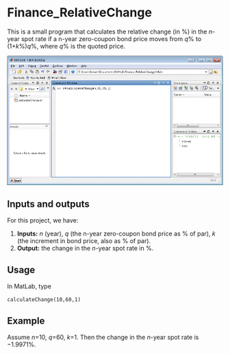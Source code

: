 # Finance_RelativeChange

This is a small program that calculates the relative change (in %) in the *n*-year spot rate if a n-year zero-coupon bond price moves from *q*% to (1+*k*%)*q*%, where *q*% is the quoted price. 

![demo](/image/demo.gif)

## Inputs and outputs

For this project, we have:
1. **Inputs:** *n* (year), *q* (the n-year zero-coupon bond price as % of par), *k* (the increment in bond price, also as % of par). 
2. **Output:** the change in the *n*-year spot rate in %. 

## Usage
In MatLab, type
```
calculateChange(10,60,1)
```

## Example
Assume *n*=10, *q*=60, *k*=1. Then the change in the *n*-year spot rate is −1.9971%.